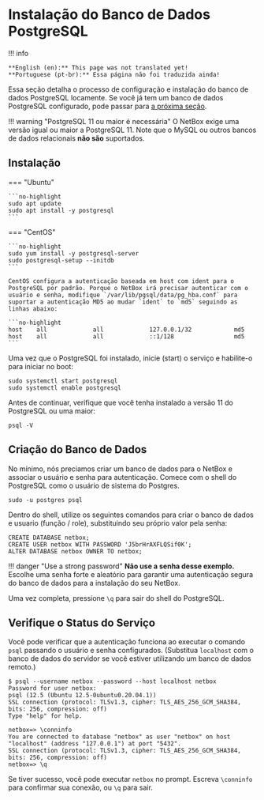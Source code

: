 # Instalação do Banco de Dados PostgreSQL

!!! info

    **English (en):** This page was not translated yet!
    **Portuguese (pt-br):** Essa página não foi traduzida ainda!

Essa seção detalha o processo de configuração e instalação do banco de dados PostgreSQL locamente. Se você já tem um banco de dados PostgreSQL configurado, pode passar para [a próxima seção](2-redis.md).


!!! warning "PostgreSQL 11 ou maior é necessária"
    O NetBox exige uma versão igual ou maior a PostgreSQL 11. Note que o MySQL ou outros bancos de dados relacionais **não são** suportados.

## Instalação

=== "Ubuntu"

    ```no-highlight
    sudo apt update
    sudo apt install -y postgresql
    ```

=== "CentOS"

    ```no-highlight
    sudo yum install -y postgresql-server
    sudo postgresql-setup --initdb
    ```

    CentOS configura a autenticação baseada em host com ident para o PostgreSQL por padrão. Porque o NetBox irá precisar autenticar com o usuário e senha, modifique `/var/lib/pgsql/data/pg_hba.conf` para suportar a autenticação MD5 ao mudar `ident` to `md5` seguindo as linhas abaixo:

    ```no-highlight
    host    all             all             127.0.0.1/32            md5
    host    all             all             ::1/128                 md5
    ```

Uma vez que o PostgreSQL foi instalado, inicie (start) o serviço e habilite-o para iniciar no boot:

```no-highlight
sudo systemctl start postgresql
sudo systemctl enable postgresql
```

Antes de continuar, verifique que você tenha instalado a versão 11 do PostgreSQL ou uma maior:

```no-highlight
psql -V
```

## Criação do Banco de Dados

No mínimo, nós preciamos criar um banco de dados para o NetBox e associar o usuário e senha para autenticação. Comece com o shell do PostgreSQL como o usuário de sistema do Postgres.

```no-highlight
sudo -u postgres psql
```

Dentro do shell, utilize os seguintes comandos para criar o banco de dados e usuario (função / role), substituindo seu próprio valor pela senha:

```postgresql
CREATE DATABASE netbox;
CREATE USER netbox WITH PASSWORD 'J5brHrAXFLQSif0K';
ALTER DATABASE netbox OWNER TO netbox;
```

!!! danger "Use a strong password"
    **Não use a senha desse exemplo.** Escolhe uma senha forte e aleatório para garantir uma autenticação segura do banco de dados para a instalação do seu NetBox.

Uma vez completa, pressione `\q` para sair do shell do PostgreSQL.

## Verifique o Status do Serviço

Você pode verificar que a autenticação funciona ao executar o comando `psql` passando o usuário e senha configurados. (Substitua `localhost` com o banco de dados do servidor se você estiver utilizando um banco de dados remoto.)

```no-highlight
$ psql --username netbox --password --host localhost netbox
Password for user netbox: 
psql (12.5 (Ubuntu 12.5-0ubuntu0.20.04.1))
SSL connection (protocol: TLSv1.3, cipher: TLS_AES_256_GCM_SHA384, bits: 256, compression: off)
Type "help" for help.

netbox=> \conninfo
You are connected to database "netbox" as user "netbox" on host "localhost" (address "127.0.0.1") at port "5432".
SSL connection (protocol: TLSv1.3, cipher: TLS_AES_256_GCM_SHA384, bits: 256, compression: off)
netbox=> \q
```

Se tiver sucesso, você pode executar `netbox` no prompt. Escreva `\conninfo` para confirmar sua conexão, ou `\q` para sair.